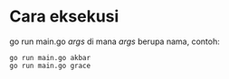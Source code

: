 # Cara eksekusi

go run main.go *args* di mana *args* berupa nama, contoh:
```
go run main.go akbar
go run main.go grace
```